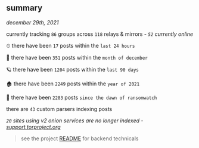 
## summary
_december 29th, 2021_

currently tracking `86` groups across `118` relays & mirrors - _`52` currently online_

⏲ there have been `17` posts within the `last 24 hours`

🦈 there have been `351` posts within the `month of december`

🪐 there have been `1204` posts within the `last 90 days`

🏚 there have been `2249` posts within the `year of 2021`

🦕 there have been `2283` posts `since the dawn of ransomwatch`

there are `43` custom parsers indexing posts

_`20` sites using v2 onion services are no longer indexed - [support.torproject.org](https://support.torproject.org/onionservices/v2-deprecation/)_

> see the project [README](https://github.com/thetanz/ransomwatch#ransomwatch--) for backend technicals
